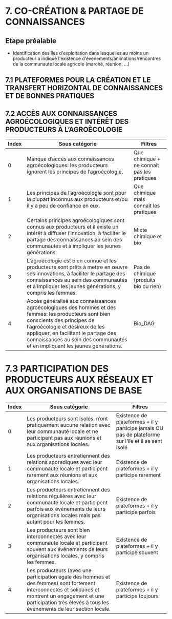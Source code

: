 # 7. CO-CRÉATION & PARTAGE DE CONNAISSANCES

## Etape préalable 
- Identification des îles d'exploitation dans lesquelles au moins un producteur a indiqué l'existence d'évenements/animations/rencontres de la communauté locale agricole (marché, réunion, ...) 

## 7.1 PLATEFORMES POUR LA CRÉATION ET LE TRANSFERT HORIZONTAL DE CONNAISSANCES ET DE BONNES PRATIQUES

## 7.2 ACCÈS AUX CONNAISSANCES AGROÉCOLOGIQUES ET INTÉRÊT DES PRODUCTEURS À L’AGROÈCOLOGIE

| Index | Sous catégorie                                                                                                                                                                                                                              | Filtres                                        |
|------|------------------------------------------------------------------------------------------------------------------------------------------------------------------------------------------------------------------------------------------|-------------------------------------------------|
| 0    | Manque d’accès aux connaissances agroécologiques: les producteurs ignorent les principes de l’agroécologie.                                                                                                                            | Que chimique + ne connaît pas les pratiques      |
| 1    | Les principes de l’agroécologie sont pour la plupart inconnus aux producteurs et/ou il y a peu de confiance en eux.                                                                                                                  | Que chimique mais connaît les pratiques         |
| 2    | Certains principes agroécologiques sont connus aux producteurs et il existe un intérêt à diffuser l’innovation, à faciliter le partage des connaissances au sein des communautés et à impliquer les jeunes générations.                | Mixte chimique et bio                           |
| 3    | L’agroécologie est bien connue et les producteurs sont prêts à mettre en œuvre ses innovations, à faciliter le partage des connaissances au sein des communautés et à impliquer les jeunes générations, y compris les femmes. | Pas de chimique (produits bio ou rien)         |
| 4    | Accès généralisé aux connaissances agroécologiques des hommes et des femmes: les producteurs sont bien conscients des principes de l’agroécologie et désireux de les appliquer, en facilitant le partage des connaissances au sein des communautés et en impliquant les jeunes générations. | Bio_DAG                                         |

# 7.3 PARTICIPATION DES PRODUCTEURS AUX RÉSEAUX ET AUX ORGANISATIONS DE BASE

| Index | Sous catégorie                                                                                                                                                                                                                              | Filtres                                       |
|------|-------------------------------------------------------------------------------------------------------------------------------------------------------------------------------------------------------------------------------------------------------------------------------------------------------------------------------|-------------------------------------------------|
| 0    | Les producteurs sont isolés, n’ont pratiquement aucune relation avec leur communauté locale et ne participent pas aux réunions et aux organisations locales.                                                                                                                                                                | Existence de plateformes + il y participe jamais OU pas de plateforme sur l'île et il se sent isolé      |
| 1    | Les producteurs entretiennent des relations sporadiques avec leur communauté locale et participent rarement aux réunions et aux organisations locales.                                                                                                                                                                     | Existence de plateformes + il y participe rarement        |
| 2    | Les producteurs entretiennent des relations régulières avec leur communauté locale et participent parfois aux événements de leurs organisations locales mais pas autant pour les femmes.                                                                                                                                  | Existence de plateformes + il y participe parfois         |
| 3    | Les producteurs sont bien interconnectés avec leur communauté locale et participent souvent aux événements de leurs organisations locales, y compris les femmes.                                                                                                                                                         | Existence de plateformes + il y participe souvent         |
| 4    | Les producteurs (avec une participation égale des hommes et des femmes) sont fortement interconnectés et solidaires et montrent un engagement et une participation très élevés à tous les événements de leur section locale.                                                                                             | Existence de plateformes + il y participe toujours        |
